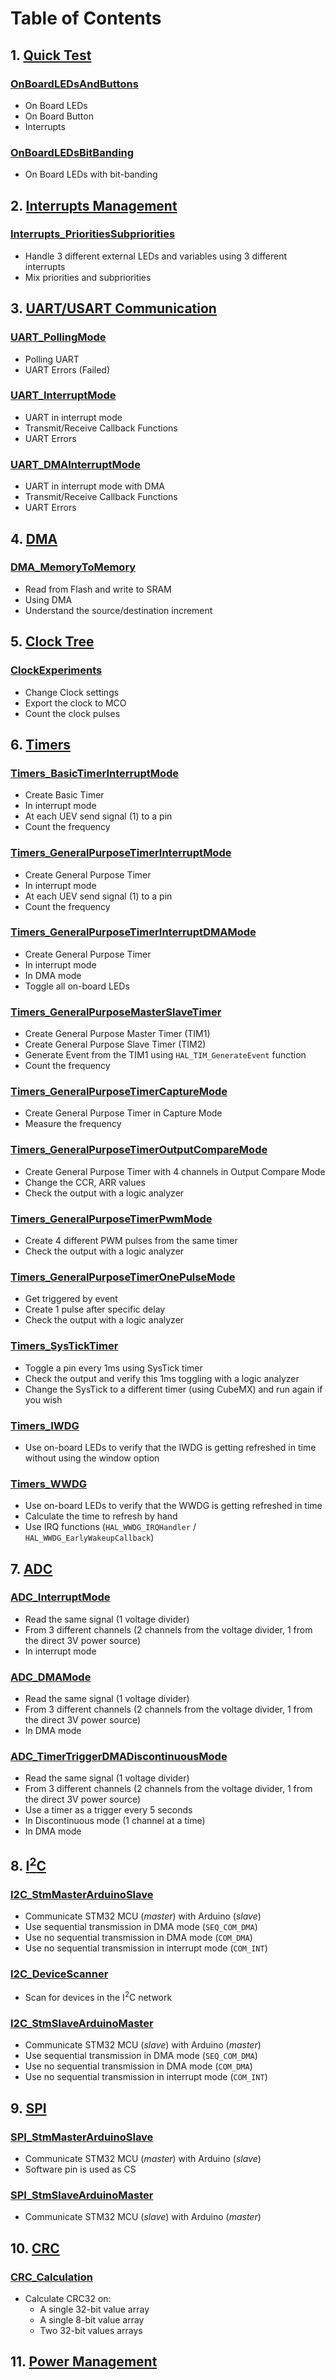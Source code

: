 # Table of Contents

## 1. [Quick Test](01.%20Quick%20Test)
### [OnBoardLEDsAndButtons](01.%20Quick%20Test/OnBoardLEDsAndButtons/)
- On Board LEDs
- On Board Button
- Interrupts
### [OnBoardLEDsBitBanding](01.%20Quick%20Test/OnBoardLEDsBitBanding)
- On Board LEDs with bit-banding

## 2. [Interrupts Management](02.%20Interrupts%20Management)
### [Interrupts_PrioritiesSubpriorities](02.%20Interrupts%20Management/Interrupts_PrioritiesSubpriorities)
- Handle 3 different external LEDs and variables using 3 different interrupts
- Mix priorities and subpriorities

## 3. [UART/USART Communication](03.%20U(S)ART%20Communication)
### [UART_PollingMode](03.%20U(S)ART%20Communication/UART_PollingMode)
- Polling UART
- UART Errors (Failed)
### [UART_InterruptMode](03.%20U(S)ART%20Communication/UART_InterruptMode)
- UART in interrupt mode
- Transmit/Receive Callback Functions
- UART Errors
### [UART_DMAInterruptMode](03.%20U(S)ART%20Communication/UART_DMAInterruptMode)
- UART in interrupt mode with DMA
- Transmit/Receive Callback Functions
- UART Errors

## 4. [DMA](04.%20DMA)
### [DMA_MemoryToMemory](04.%20DMA/DMA_MemoryToMemory)
- Read from Flash and write to SRAM
- Using DMA
- Understand the source/destination increment

## 5. [Clock Tree](05.%20Clock%20Tree)
### [ClockExperiments](05.%20Clock%20Tree/ClockExperiments)
- Change Clock settings
- Export the clock to MCO
- Count the clock pulses

## 6. [Timers](06.%20Timers)
### [Timers_BasicTimerInterruptMode](06.%20Timers/Timers_BasicTimerInterruptMode)
- Create Basic Timer
- In interrupt mode
- At each UEV send signal (1) to a pin
- Count the frequency
### [Timers_GeneralPurposeTimerInterruptMode](06.%20Timers/Timers_GeneralPurposeTimerInterruptMode)
- Create General Purpose Timer
- In interrupt mode
- At each UEV send signal (1) to a pin
- Count the frequency
### [Timers_GeneralPurposeTimerInterruptDMAMode](06.%20Timers/Timers_GeneralPurposeTimerInterruptDMAMode)
- Create General Purpose Timer
- In interrupt mode
- In DMA mode
- Toggle all on-board LEDs
### [Timers_GeneralPurposeMasterSlaveTimer](06.%20Timers/Timers_GeneralPurposeMasterSlaveTimer)
- Create General Purpose Master Timer (TIM1)
- Create General Purpose Slave Timer (TIM2)
- Generate Event from the TIM1 using `HAL_TIM_GenerateEvent` function
- Count the frequency
### [Timers_GeneralPurposeTimerCaptureMode](06.%20Timers/Timers_GeneralPurposeTimerCaptureMode)
- Create General Purpose Timer in Capture Mode
- Measure the frequency
### [Timers_GeneralPurposeTimerOutputCompareMode](06.%20Timers/Timers_GeneralPurposeTimerOutputCompareMode)
- Create General Purpose Timer with 4 channels in Output Compare Mode
- Change the CCR, ARR values
- Check the output with a logic analyzer
### [Timers_GeneralPurposeTimerPwmMode](06.%20Timers/Timers_GeneralPurposeTimerPwmMode)
- Create 4 different PWM pulses from the same timer
- Check the output with a logic analyzer
### [Timers_GeneralPurposeTimerOnePulseMode](06.%20Timers/Timers_GeneralPurposeTimerOnePulseMode)
- Get triggered by event
- Create 1 pulse after specific delay
- Check the output with a logic analyzer
### [Timers_SysTickTimer](06.%20Timers/Timers_SysTickTimer)
- Toggle a pin every 1ms using SysTick timer
- Check the output and verify this 1ms toggling with a logic analyzer
- Change the SysTick to a different timer (using CubeMX) and run again if you wish
### [Timers_IWDG](06.%20Timers/Timers_IWDG)
- Use on-board LEDs to verify that the IWDG is getting refreshed in time without using the window option
### [Timers_WWDG](06.%20Timers/Timers_WWDG)
- Use on-board LEDs to verify that the WWDG is getting refreshed in time
- Calculate the time to refresh by hand
- Use IRQ functions (`HAL_WWDG_IRQHandler` / `HAL_WWDG_EarlyWakeupCallback`)

## 7. [ADC](07.%20ADC)
### [ADC_InterruptMode](07.%20ADC/ADC_InterruptMode)
- Read the same signal (1 voltage divider)
- From 3 different channels (2 channels from the voltage divider, 1 from the direct 3V power source)
- In interrupt mode
### [ADC_DMAMode](07.%20ADC/ADC_DMAMode)
- Read the same signal (1 voltage divider)
- From 3 different channels (2 channels from the voltage divider, 1 from the direct 3V power source)
- In DMA mode
### [ADC_TimerTriggerDMADiscontinuousMode](07.%20ADC/ADC_TimerTriggerDMADiscontinuousMode)
- Read the same signal (1 voltage divider)
- From 3 different channels (2 channels from the voltage divider, 1 from the direct 3V power source)
- Use a timer as a trigger every 5 seconds
- In Discontinuous mode (1 channel at a time)
- In DMA mode

## 8. [I<sup>2</sup>C](08.%20I2C)
### [I2C_StmMasterArduinoSlave](08.%20I2C/I2C_StmMasterArduinoSlave)
- Communicate STM32 MCU (*master*) with Arduino (*slave*)
- Use sequential transmission in DMA mode (`SEQ_COM_DMA`)
- Use no sequential transmission in DMA mode (`COM_DMA`)
- Use no sequential transmission in interrupt mode (`COM_INT`)
### [I2C_DeviceScanner](08.%20I2C/I2C_DeviceScanner)
- Scan for devices in the I<sup>2</sup>C network
### [I2C_StmSlaveArduinoMaster](08.%20I2C/I2C_StmSlaveArduinoMaster)
- Communicate STM32 MCU (*slave*) with Arduino (*master*)
- Use sequential transmission in DMA mode (`SEQ_COM_DMA`)
- Use no sequential transmission in DMA mode (`COM_DMA`)
- Use no sequential transmission in interrupt mode (`COM_INT`)

## 9. [SPI](09.%20SPI)
### [SPI_StmMasterArduinoSlave](09.%20SPI/SPI_StmMasterArduinoSlave)
- Communicate STM32 MCU (*master*) with Arduino (*slave*)
- Software pin is used as CS
### [SPI_StmSlaveArduinoMaster](09.%20SPI/SPI_StmSlaveArduinoMaster)
- Communicate STM32 MCU (*slave*) with Arduino (*master*)

## 10. [CRC](10.%20CRC)
### [CRC_Calculation](10.%20CRC/CRC_Calculation)
- Calculate CRC32 on:
  - A single 32-bit value array
  - A single 8-bit value array
  - Two 32-bit values arrays
  
## 11. [Power Management](11.%20Power%20Management)
  
